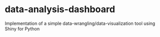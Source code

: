 # data-analysis-dashboard
Implementation of a simple data-wrangling/data-visualization tool using Shiny for Python
